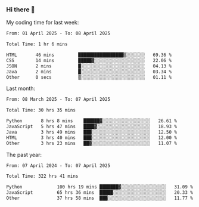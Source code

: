 ### Hi there 👋

My coding time for last week:

<!--START_SECTION:week-->

```txt
From: 01 April 2025 - To: 08 April 2025

Total Time: 1 hr 6 mins

HTML       46 mins         █████████████████▒░░░░░░░   69.36 %
CSS        14 mins         █████▓░░░░░░░░░░░░░░░░░░░   22.06 %
JSON       2 mins          █░░░░░░░░░░░░░░░░░░░░░░░░   04.13 %
Java       2 mins          █░░░░░░░░░░░░░░░░░░░░░░░░   03.34 %
Other      0 secs          ▒░░░░░░░░░░░░░░░░░░░░░░░░   01.11 %
```

<!--END_SECTION:week-->

Last month:

<!--START_SECTION:month-->

```txt
From: 08 March 2025 - To: 07 April 2025

Total Time: 30 hrs 35 mins

Python       8 hrs 8 mins    ██████▓░░░░░░░░░░░░░░░░░░   26.61 %
JavaScript   5 hrs 47 mins   ████▓░░░░░░░░░░░░░░░░░░░░   18.93 %
Java         3 hrs 49 mins   ███░░░░░░░░░░░░░░░░░░░░░░   12.50 %
HTML         3 hrs 40 mins   ███░░░░░░░░░░░░░░░░░░░░░░   12.00 %
Other        3 hrs 23 mins   ██▓░░░░░░░░░░░░░░░░░░░░░░   11.07 %
```

<!--END_SECTION:month-->

The past year:

<!--START_SECTION:year-->

```txt
From: 07 April 2024 - To: 07 April 2025

Total Time: 322 hrs 41 mins

Python             100 hrs 19 mins ███████▓░░░░░░░░░░░░░░░░░   31.09 %
JavaScript         65 hrs 36 mins  █████░░░░░░░░░░░░░░░░░░░░   20.33 %
Other              37 hrs 58 mins  ███░░░░░░░░░░░░░░░░░░░░░░   11.77 %
```

<!--END_SECTION:year-->
